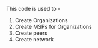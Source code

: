 This code is used to -
1. Create Organizations
2. Create MSPs for Organizations
3. Create peers
5. Create network
